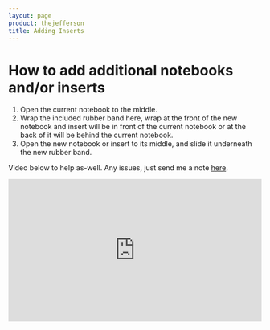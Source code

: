 ```yaml
---
layout: page
product: thejefferson
title: Adding Inserts
---
```


# How to add additional notebooks and/or inserts

1. Open the current notebook to the middle.
2. Wrap the included rubber band here, wrap at the front of the new notebook and insert will be in front of the current notebook or at the back of it will be behind the current notebook. 
3. Open the new notebook or insert to its middle, and slide it underneath the new rubber band. 

Video below to help as-well. Any issues, just send me a note [here](https://letterbird.co/amaiken).

<div style="position:relative;padding-top:56.25%;"><iframe src="https://iframe.mediadelivery.net/embed/117635/4daa5875-4d33-4788-8f28-5284ce931161?autoplay=false&loop=false&muted=false&preload=true&responsive=true" loading="lazy" style="border:0;position:absolute;top:0;height:100%;width:100%;" allow="accelerometer;gyroscope;autoplay;encrypted-media;picture-in-picture;" allowfullscreen="true"></iframe></div> 